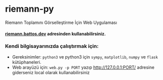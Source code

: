 # riemann-py

Riemann Toplamını Görselleştirme İçin Web Uygulaması

#### [riemann.battos.dev](https://riemann.battos.dev) adresinden kullanabilirsiniz.


### Kendi bilgisayarınızda çalıştırmak için:

- Gereksinimler: `python3` ve python3 için `sympy`, `matplotlib`, `numpy` ve `flask` kütüphaneleri.
- Web arayüzü için: `web.py -p PORT` yazıp http://127.0.0.1:PORT/ adresine giderseniz local olarak kullanabilirsiniz